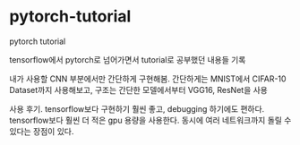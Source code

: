 # pytorch-tutorial
pytorch tutorial

tensorflow에서 pytorch로 넘어가면서 tutorial로 공부했던 내용들 기록

내가 사용할 CNN 부분에서만 간단하게 구현해봄.
간단하게는 MNIST에서 CIFAR-10 Dataset까지 사용해보고, 구조는 간단한 모델에서부터 VGG16, ResNet을 사용

사용 후기.
tensorflow보다 구현하기 훨씬 좋고, debugging 하기에도 편하다.
tensorflow보다 훨씬 더 적은 gpu 용량을 사용한다. 동시에 여러 네트워크까지 돌릴 수 있다는 장점이 있다.
